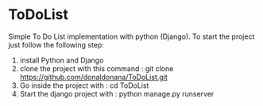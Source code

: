 # ToDoList
Simple To Do List implementation with python (Django). To start the project just follow the following step:

1. install Python and Django
2. clone the project with this command : git clone https://github.com/donaldonana/ToDoList.git
3. Go inside the project with : cd ToDoList
4. Start the django project with : python manage.py runserver
